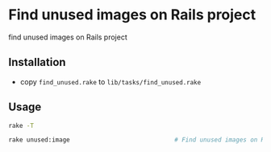 # Find unused images on Rails project

find unused images on Rails project

## Installation

* copy `find_unused.rake` to `lib/tasks/find_unused.rake`


## Usage

```bash
rake -T

rake unused:image                             # Find unused images on Rails project to deletion
```
